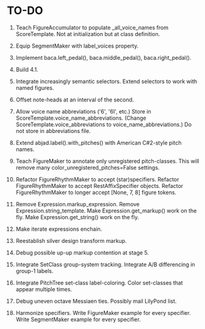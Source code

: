 TO-DO
=====

1.  Teach FigureAccumulator to populate _all_voice_names from ScoreTemplate.
    Not at initialization but at class definition.

2.  Equip SegmentMaker with label_voices property.

3.  Implement baca.left_pedal(), baca.middle_pedal(), baca.right_pedal().

4.  Build 4.1.

5.  Integrate increasingly semantic selectors.
    Extend selectors to work with named figures.
    
6.  Offset note-heads at an interval of the second.

7.  Allow voice name abbreviations ('6', '6I', etc.)
    Store in ScoreTemplate.voice_name_abbreviations.
    (Change ScoreTemplate.voice_abbreviations to voice_name_abbreviations.)
    Do not store in abbreviations file.

8.  Extend abjad.label().with_pitches() with American C#2-style pitch names.

9.  Teach FigureMaker to annotate only unregistered pitch-classes.
    This will remove many color_unregistered_pitches=False settings.

10. Refactor FigureRhythmMaker to accept (star)specifiers.
    Refactor FigureRhythmMaker to accept RestAffixSpecifier objects.
    Refactor FigureRhythmMaker to longer accept [None, 7, 8] figure tokens.

11. Remove Expression.markup_expression.
    Remove Expression.string_template.
    Make Expression.get_markup() work on the fly.
    Make Expression.get_string() work on the fly.

12. Make iterate expressions enchain.

13. Reestablish silver design transform markup.

14. Debug possible up-up markup contention at stage 5.

15. Integrate SetClass group-system tracking.
    Integrate A/B differencing in group-1 labels.

16. Integrate PitchTree set-class label-coloring.
    Color set-classes that appear multiple times.

17. Debug uneven octave Messiaen ties. Possibly mail LilyPond list.

18. Harmonize specifiers.
    Write FigureMaker example for every specifier.
    Write SegmentMaker example for every specifier.
